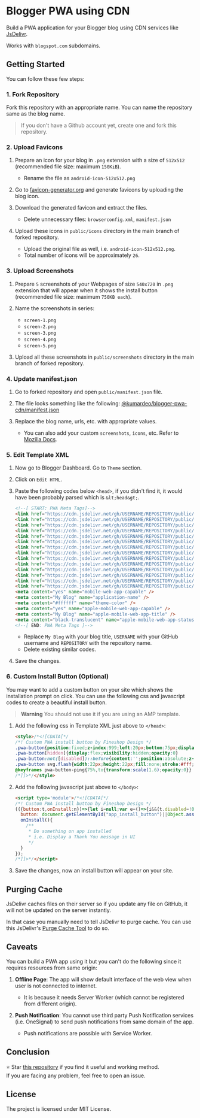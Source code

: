 # Blogger PWA using CDN

Build a PWA application for your Blogger blog using CDN services like [JsDelivr](https://www.jsdelivr.com).

Works with `blogspot.com` subdomains.

## Getting Started

You can follow these few steps:

### 1. Fork Repository

Fork this repository with an appropriate name. You can name the repository same as the blog name.

> If you don't have a Github account yet, create one and fork this repository.

### 2. Upload Favicons

1. Prepare an icon for your blog in `.png` extension with a size of `512x512` (recommended file size: maximum `150KiB`).
   * Rename the file as `android-icon-512x512.png`

2. Go to [favicon-generator.org](https://www.favicon-generator.org/) and generate favicons by uploading the blog icon.

3. Download the generated favicon and extract the files.
   * Delete unnecessary files: `browserconfig.xml`, `manifest.json`

4. Upload these icons in `public/icons` directory in the main branch of forked repository.
   * Upload the original file as well, i.e. `android-icon-512x512.png`.
   * Total number of icons will be approximately `26`.

### 3. Upload Screenshots

1. Prepare `5` screenshots of your Webpages of size `540x720` in `.png` extension that will appear when it shows the install button (recommended file size: maximum `750KB each`).

2. Name the screenshots in series:
   * `screen-1.png`
   * `screen-2.png`
   * `screen-3.png`
   * `screen-4.png`
   * `screen-5.png`

3. Upload all these screenshots in `public/screenshots` directory in the main branch of forked repository.

### 4. Update manifest.json

1. Go to forked repository and open `public/manifest.json` file.

2. The file looks something like the following:
   [@kumardeo/blogger-pwa-cdn/manifest.json](https://github.com/kumardeo/blogger-pwa-cdn/blob/main/public/manifest.json)

3. Replace the blog name, urls, etc. with appropriate values.
   * You can also add your custom `screenshots`, `icons`, etc. Refer to [Mozilla Docs](https://developer.mozilla.org/en-US/docs/Web/Manifest).

### 5. Edit Template XML

1. Now go to Blogger Dashboard. Go to `Theme` section.

2. Click on `Edit HTML`.

3. Paste the following codes below `<head>`, if you didn't find it, it would have been probably parsed which is `&lt;head&gt;`.

   ```html
   <!--[ START: PWA Meta Tags]-->
   <link href="https://cdn.jsdelivr.net/gh/USERNAME/REPOSITORY/public/icons/apple-icon-57x57.png" rel="apple-touch-icon" sizes="57x57" />
   <link href="https://cdn.jsdelivr.net/gh/USERNAME/REPOSITORY/public/icons/apple-icon-60x60.png" rel="apple-touch-icon" sizes="60x60" />
   <link href="https://cdn.jsdelivr.net/gh/USERNAME/REPOSITORY/public/icons/apple-icon-72x72.png" rel="apple-touch-icon" sizes="72x72" />
   <link href="https://cdn.jsdelivr.net/gh/USERNAME/REPOSITORY/public/icons/apple-icon-76x76.png" rel="apple-touch-icon" sizes="76x76" />
   <link href="https://cdn.jsdelivr.net/gh/USERNAME/REPOSITORY/public/icons/apple-icon-114x114.png" rel="apple-touch-icon" sizes="114x114" />
   <link href="https://cdn.jsdelivr.net/gh/USERNAME/REPOSITORY/public/icons/apple-icon-120x120.png" rel="apple-touch-icon" sizes="120x120" />
   <link href="https://cdn.jsdelivr.net/gh/USERNAME/REPOSITORY/public/icons/apple-icon-144x144.png" rel="apple-touch-icon" sizes="144x144" />
   <link href="https://cdn.jsdelivr.net/gh/USERNAME/REPOSITORY/public/icons/apple-icon-152x152.png" rel="apple-touch-icon" sizes="152x152" />
   <link href="https://cdn.jsdelivr.net/gh/USERNAME/REPOSITORY/public/icons/apple-icon-180x180.png" rel="apple-touch-icon" sizes="180x180" />
   <link href="https://cdn.jsdelivr.net/gh/USERNAME/REPOSITORY/public/icons/favicon-16x16.png" rel="icon" type="image/png" sizes="16x16" />
   <link href="https://cdn.jsdelivr.net/gh/USERNAME/REPOSITORY/public/icons/favicon-32x32.png" rel="icon" type="image/png" sizes="32x32" />
   <link href="https://cdn.jsdelivr.net/gh/USERNAME/REPOSITORY/public/icons/favicon-96x96.png" rel="icon" type="image/png" sizes="96x96" />
   <link href="https://cdn.jsdelivr.net/gh/USERNAME/REPOSITORY/public/icons/android-icon-192x192.png" rel="icon" type="image/png" sizes="192x192" />
   <link href="https://cdn.jsdelivr.net/gh/USERNAME/REPOSITORY/public/manifest.json" rel="manifest" />
   <meta content="yes" name="mobile-web-app-capable" />
   <meta content="My Blog" name="application-name" />
   <meta content="#ffffff" name="theme-color" />
   <meta content="yes" name="apple-mobile-web-app-capable" />
   <meta content="My Blog" name="apple-mobile-web-app-title" />
   <meta content="black-translucent" name="apple-mobile-web-app-status-bar-style" />
   <!--[ END: PWA Meta Tags ]-->
   ```

   * Replace `My Blog` with your blog title, `USERNAME` with your GitHub username and `REPOSITORY` with the repository name.
   * Delete existing similar codes.

4. Save the changes.

### 6. Custom Install Button (Optional)

You may want to add a custom button on your site which shows the installation prompt on click. You can use the following css and javascript codes to create a beautiful install button.

> **Warning** You should not use it if you are using an AMP template.

1. Add the following css in Template XML just above to `</head>`:

   ```html
   <style>/*<![CDATA[*/
   /*! Custom PWA install button by Fineshop Design */
   .pwa-button{position:fixed;z-index:999;left:20px;bottom:75px;display:flex;align-items:center;justify-content:center;width:40px;height:40px;border:none;border-radius:50%;background:#1900ff;visibility:visible;opacity:1;transition:visibility .5s,opacity .5s}
   .pwa-button[hidden]{display:flex;visibility:hidden;opacity:0}
   .pwa-button:not([disabled])::before{content:'';position:absolute;z-index:-1;inset:0;background:inherit;border-radius:inherit;animation:1s cubic-bezier(0,0,.2,1) infinite pwa-button-ping}
   .pwa-button svg.flash{width:22px;height:22px;fill:none;stroke:#fff;stroke-linecap:round;stroke-linejoin:round;stroke-width:1.4}
   @keyframes pwa-button-ping{75%,to{transform:scale(1.6);opacity:0}}
   /*]]>*/</style>
   ```

2. Add the following javascript just above to `</body>`:

   ```html
   <script type='module'>/*<![CDATA[*/
   /*! Custom PWA install button by Fineshop Design */
   (({button:t,onInstall:n})=>{let i=null;var e=()=>{i&&(t.disabled=!0,i.prompt().then(e=>{"accepted"===e.outcome&&o()}).finally(()=>{t.disabled=!1}),i=null)},l=e=>{e.preventDefault(),i=e,t.hidden=!1};const o=()=>{t.hidden=!0,t.removeEventListener("click",e),window.removeEventListener("beforeinstallprompt",l)};t instanceof HTMLElement&&(t.hidden=!0,t.addEventListener("click",e),window.addEventListener("beforeinstallprompt",l));const d=e=>{t instanceof HTMLElement&&o(),"function"==typeof n&&n(e),window.removeEventListener("appinstalled",d)};window.addEventListener("appinstalled",d)})({
     button: document.getElementById("app_install_button")||Object.assign(document.body.appendChild(document.createElement("button")),{hidden:!0,type:"button",className:"pwa-button",innerHTML:"<svg class='flash' viewBox='0 0 24 24'><path d='M6.08998 13.28H9.17998V20.48C9.17998 22.16 10.09 22.5 11.2 21.24L18.77 12.64C19.7 11.59 19.31 10.72 17.9 10.72H14.81V3.52002C14.81 1.84002 13.9 1.50002 12.79 2.76002L5.21998 11.36C4.29998 12.42 4.68998 13.28 6.08998 13.28Z' stroke-miterlimit='10'></path></svg>"}),
     onInstall(){
       /**
        * Do something on app installed
        * i.e. Display a Thank You message in UI
        */
     }
   });
   /*]]>*/</script>
   ```

3. Save the changes, now an install button will appear on your site.

## Purging Cache

JsDelivr caches files on their server so if you update any file on GitHub, it will not be updated on the server instantly.  

In that case you manually need to tell JsDelivr to purge cache. You can use this JsDelivr's [Purge Cache Tool](https://www.jsdelivr.com/tools/purge) to do so.

## Caveats

You can build a PWA app using it but you can't do the following since it requires resources from same origin:

1. **Offline Page**: The app will show default interface of the web view when user is not connected to internet.
   * It is because it needs Server Worker (which cannot be registered from different origin).

2. **Push Notification**: You cannot use third party Push Notification services (i.e. OneSignal) to send push notifications from same domain of the app.
   * Push notifications are possible with Service Worker.

## Conclusion

⭐ Star [this repository](https://github.com/kumardeo/blogger-pwa-cdn) if you find it useful and working method.  
If you are facing any problem, feel free to open an issue.

## License

The project is licensed under MIT License.
